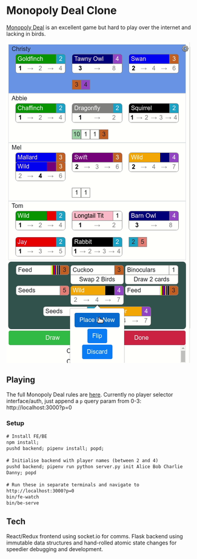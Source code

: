 # Monopoly Deal Clone

[Monopoly Deal](https://en.wikipedia.org/wiki/Monopoly_Deal) is an excellent game but hard to play over the internet and lacking in birds.

![Demo video](images/magpie.gif?raw=true)

## Playing
The full Monopoly Deal rules are [here](http://monopolydealrules.com/).
Currently no player selector interface/auth, just append a `p` query param from 0-3: http://localhost:3000?p=0

### Setup
```
# Install FE/BE
npm install;
pushd backend; pipenv install; popd;

# Initialise backend with player names (between 2 and 4)
pushd backend; pipenv run python server.py init Alice Bob Charlie Danny; popd

# Run these in separate terminals and navigate to http://localhost:3000?p=0
bin/fe-watch
bin/be-serve
```

## Tech
React/Redux frontend using socket.io for comms. Flask backend using immutable data structures and hand-rolled atomic state changes for speedier debugging and development.

